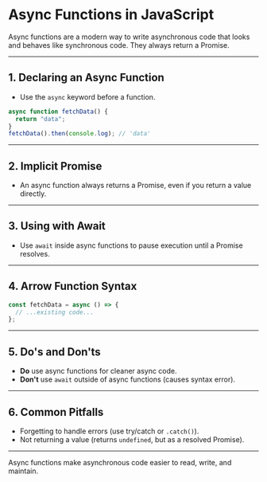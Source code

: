 # Async Functions in JavaScript

Async functions are a modern way to write asynchronous code that looks and behaves like synchronous code. They always return a Promise.

---

## 1. Declaring an Async Function

- Use the `async` keyword before a function.

```js
async function fetchData() {
  return "data";
}
fetchData().then(console.log); // 'data'
```

---

## 2. Implicit Promise

- An async function always returns a Promise, even if you return a value directly.

---

## 3. Using with Await

- Use `await` inside async functions to pause execution until a Promise resolves.

---

## 4. Arrow Function Syntax

```js
const fetchData = async () => {
  // ...existing code...
};
```

---

## 5. Do's and Don'ts

- **Do** use async functions for cleaner async code.
- **Don't** use `await` outside of async functions (causes syntax error).

---

## 6. Common Pitfalls

- Forgetting to handle errors (use try/catch or `.catch()`).
- Not returning a value (returns `undefined`, but as a resolved Promise).

---

Async functions make asynchronous code easier to read, write, and maintain.
